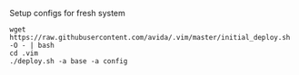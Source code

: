 Setup configs for fresh system
```
wget https://raw.githubusercontent.com/avida/.vim/master/initial_deploy.sh -O - | bash
cd .vim
./deploy.sh -a base -a config
```
